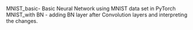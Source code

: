 
MNIST_basic- Basic Neural Network using MNIST data set in PyTorch <br>
MNIST_with BN - adding BN layer after Convolution layers and interpreting the changes.
